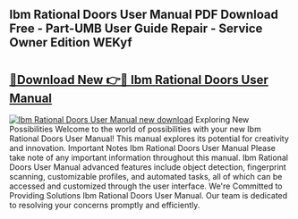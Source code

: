 ## Ibm Rational Doors User Manual PDF Download Free - Part-UMB User Guide Repair - Service Owner Edition WEKyf

# <h2><a href="http://cf20331.oget.top/?id=Ibm+Rational+Doors+User+Manual">🔗Download New 👉🔴 Ibm Rational Doors User Manual</a></h2>

[![Ibm Rational Doors User Manual new download](https://i.imgur.com/5g1atiW.png)](http://cf20331.oget.top/?id=Ibm+Rational+Doors+User+Manual)
Exploring New Possibilities Welcome to the world of possibilities with your new Ibm Rational Doors User Manual! This manual explores its potential for creativity and innovation. Important Notes Ibm Rational Doors User Manual Please take note of any important information throughout this manual. Ibm Rational Doors User Manual advanced features include object detection, fingerprint scanning, customizable profiles, and automated tasks, all of which can be accessed and customized through the user interface. We're Committed to Providing Solutions Ibm Rational Doors User Manual. Our team is dedicated to resolving your concerns promptly and efficiently.
